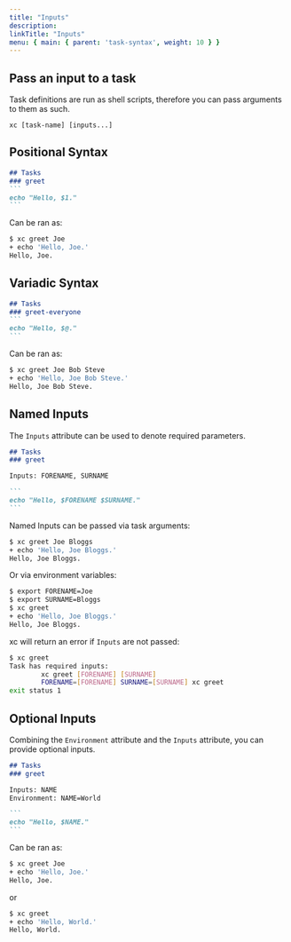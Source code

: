 ```yaml
---
title: "Inputs"
description:
linkTitle: "Inputs"
menu: { main: { parent: 'task-syntax', weight: 10 } }
---
```


## Pass an input to a task

Task definitions are run as shell scripts, therefore you can pass arguments to them as such.

`xc [task-name] [inputs...]`

## Positional Syntax

````markdown
## Tasks
### greet
```
echo "Hello, $1."
```
````

Can be ran as:

```sh
$ xc greet Joe
+ echo 'Hello, Joe.'
Hello, Joe.
```

## Variadic Syntax

````markdown
## Tasks
### greet-everyone
```
echo "Hello, $@."
```
````

Can be ran as:

```sh
$ xc greet Joe Bob Steve
+ echo 'Hello, Joe Bob Steve.'
Hello, Joe Bob Steve.
```

## Named Inputs

The `Inputs` attribute can be used to denote required parameters.

````markdown
## Tasks
### greet

Inputs: FORENAME, SURNAME

```
echo "Hello, $FORENAME $SURNAME."
```
````

Named Inputs can be passed via task arguments:

```sh
$ xc greet Joe Bloggs
+ echo 'Hello, Joe Bloggs.'
Hello, Joe Bloggs.
```

Or via environment variables:

```sh
$ export FORENAME=Joe
$ export SURNAME=Bloggs
$ xc greet
+ echo 'Hello, Joe Bloggs.'
Hello, Joe Bloggs.
```

xc will return an error if `Inputs` are not passed:

```sh
$ xc greet
Task has required inputs:
        xc greet [FORENAME] [SURNAME]
        FORENAME=[FORENAME] SURNAME=[SURNAME] xc greet
exit status 1
```

## Optional Inputs

Combining the `Environment` attribute and the `Inputs` attribute, you can provide optional inputs.

````markdown
## Tasks
### greet

Inputs: NAME
Environment: NAME=World

```
echo "Hello, $NAME."
```
````

Can be ran as:

```sh
$ xc greet Joe
+ echo 'Hello, Joe.'
Hello, Joe.
```
or

```sh
$ xc greet
+ echo 'Hello, World.'
Hello, World.
```
